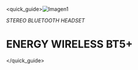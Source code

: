 <quick_guide>![Imagen1](http://static.energysistem.com/images/manuals/39930/52e7dd08255ae.jpg)

*STEREO BLUETOOTH HEADSET*
# ENERGY WIRELESS BT5+

</quick_guide>
